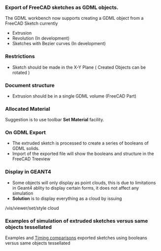 ### Export of FreeCAD sketches as GDML objects.
The GDML workbench now supports creating a GDML object from a FreeCAD Sketch currently
* Extrusion
* Revolution (In development)
* Sketches with Bezier curves (In development)
### Restrictions
* Sketch should be made in the X-Y Plane ( Created Objects can be rotated )
### Document structure
* Extrusion should be in a single GDML volume (FreeCAD Part)
### Allocated Material
Suggestion is to use toolbar ****Set Material**** facility.
### On GDML Export
* The extruded sketch is processed to create a series of booleans of GDML solids.
* Import of the exported file will show the booleans and structure in the FreeCAD Treeview
### Display in GEANT4
* Some objects will only display as point clouds, this is due to limitations in Geant4 ablity to display certain forms, it does not affect any simulation
* ****Solution**** is to display everything as a cloud by issuing

/vis/viewer/set/style cloud


### Examples of simulation of extruded sketches versus same objects tessellated
Examples and [Timing comparisons](https://github.com/KeithSloan/GDML/wiki/Extruded-sketches-timing-comparisons) exported sketches using booleans versus same objects tessellated


